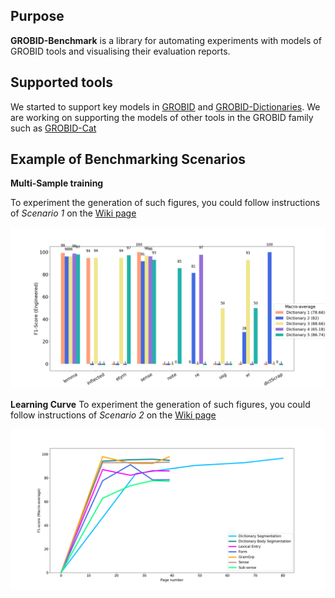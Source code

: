 ## Purpose

**GROBID-Benchmark** is a library for automating experiments with models of GROBID tools and visualising their evaluation reports. 

## Supported tools 

We started to support key models in [GROBID](https://github.com/kermitt2/grobid) and [GROBID-Dictionaries](https://github.com/MedKhem/grobid-dictionaries). We are working on supporting the models of other tools in the GROBID family such as [GROBID-Cat](https://github.com/MedKhem/grobid-cat) 

## Example of Benchmarking Scenarios




__Multi-Sample training__

To experiment the generation of such figures, you could follow instructions of _Scenario 1_  on the [Wiki page](https://github.com/MedKhem/grobid-benchmark/wiki/Example-of-Usage-Scenarios#scenario-1-visualising-the-evaluation-of-a-multi-sample-training)

![MultiSample Training](img/Histo_lexical-entryEngineered.png)


__Learning Curve__
To experiment the generation of such figures, you could follow instructions of _Scenario 2_ on the [Wiki page](https://github.com/MedKhem/grobid-benchmark/wiki/Example-of-Usage-Scenarios#scenario-2-visualising-the-learning-curve-of-trained-models) 

![GROBID Dictionaries Structure](img/Chart_DLF.png)
